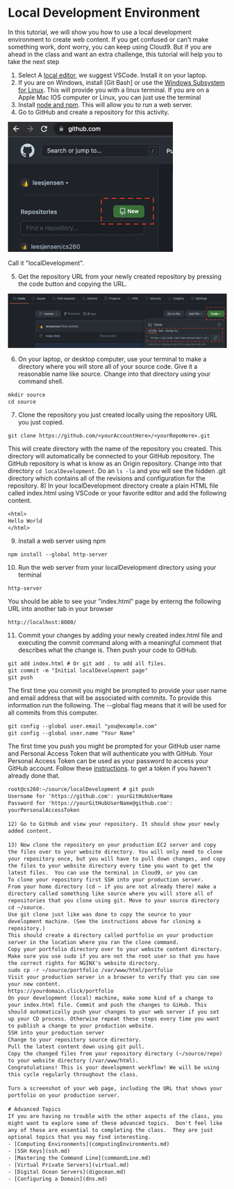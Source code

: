 # Local Development Environment
In this tutorial, we will show you how to use a local development environment to create web content.  If you get confused or can't make something work, dont worry, you can keep using Cloud9.  But if you are ahead in the class and want an extra challenge, this tutorial will help you to take the next step

1) Select A [local editor](computingEnvironments.md), we suggest VSCode.  Install it on your laptop.
2) If you are on Windows, install [Git Bash] or use the [Windows Subsystem for Linux](https://learn.microsoft.com/en-us/windows/wsl/about).  This will provide you with a linux terminal.  If you are on a Apple Mac IOS computer or Linux, you can just use the terminal
3) Install [node and npm](https://nodejs.org/en/download/).  This will allow you to run a web server.
4) Go to GitHub and create a repository for this activity.

![](images/NewRepository.png)

Call it "localDevelopment".

5) Get the repository URL from your newly created repository by pressing the code button and copying the URL.

![](images/RepositoryURL.png)

6) On your laptop, or desktop computer, use your terminal to make a directory where you will store all of your source code. Give it a reasonable name like source. Change into that directory using your command shell.
```
mkdir source
cd source
```
7) Clone the repository you just created locally using the repository URL you just copied.
```
git clone https://github.com/<yourAccountHere>/<yourRepoHere>.git
```
This will create directory with the name of the repository you created. This directory will automatically be connected to your GitHub repository. The GitHub repository is what is know as an Origin repository. Change into that directory ```cd localDevelopment```. Do an ```ls -la``` and you will see the hidden .git directory which contains all of the revisions and configuration for the repository.
8) In your localDevelopment directory create a plain HTML file called index.html using VSCode or your favorite editor and add the following content.
```
<html>
Hello World
</html>
```
9) Install a web server using npm
```
npm install --global http-server
```
10) Run the web server from your localDevelopment directory using your terminal
```
http-server
```
You should be able to see your "index.html" page by enterng the following URL into another tab in your browser
```
http://localhost:8080/
```
11) Commit your changes by adding your newly created index.html file and executing the commit command along with a meaningful comment that describes what the change is. Then push your code to GitHub. 
```
git add index.html # Or git add . to add all files.
git commit -m "Initial localDevelopment page"
git push
```
The first time you commit you might be prompted to provide your user name and email address that will be associated with commits. To provide this information run the following. The --global flag means that it will be used for all commits from this computer.
```
git config --global user.email "you@example.com"
git config --global user.name "Your Name"
```
The first time you push you might be prompted for your GitHub user name and Personal Access Token that will authenticate you with GitHub. Your Personal Access Token can be used as your password to access your GitHub account.  Follow  these [instructions](https://docs.github.com/en/github/authenticating-to-github/keeping-your-account-and-data-secure/creating-a-personal-access-token). to get a token if you haven't already done that.
```
root@cs260:~/source/localDevelopment # git push
Username for 'https://github.com': yourGitHubUserName
Password for 'https://yourGitHubUserName@github.com': yourPersonalAccessToken

12) Go to GitHub and view your repository. It should show your newly added content.

13) Now clone the repository on your production EC2 server and copy the files over to your website directory. You will only need to clone your repository once, but you will have to pull down changes, and copy the files to your website directory every time you want to get the latest files.  You can use the terminal in Cloud9, or you can 
To clone your repository first SSH into your production server.
From your home directory (cd ~ if you are not already there) make a directory called something like source where you will store all of repositories that you clone using git. Move to your source directory cd ~/source.
Use git clone just like was done to copy the source to your development machine. (See the instructions above for cloning a repository.)
This should create a directory called portfolio on your production server in the location where you ran the clone command.
Copy your portfolio directory over to your website content directory. Make sure you use sudo if you are not the root user so that you have the correct rights for NGINX's website directory.
sudo cp -r ~/source/portfolio /var/www/html/portfolio
Visit your production server in a browser to verify that you can see your new content.
https://yourdomain.click/portfolio
On your development (local) machine, make some kind of a change to your index.html file. Commit and push the changes to GiHub. This should automatically push your changes to your web server if you set up your CD process. Otherwise repeat these steps every time you want to publish a change to your production website.
SSH into your production server
Change to your repository source directory.
Pull the latest content down using git pull.
Copy the changed files from your repository directory (~/source/repo) to your website directory (/var/www/html).
Congratulations! This is your development workflow! We will be using this cycle regularly throughout the class.

Turn a screenshot of your web page, including the URL that shows your portfolio on your production server.

# Advanced Topics
If you are having no trouble with the other aspects of the class, you might want to explore some of these advanced topics.  Don't feel like any of these are essential to completing the class.  They are just optional topics that you may find interesting.
- [Computing Environments](computingEnvironments.md)
- [SSH Keys](ssh.md)
- [Mastering the Command Line](commandLine.md)
- [Virtual Private Servers](virtual.md)
- [Digital Ocean Servers](digocean.md)
- [Configuring a Domain](dns.md)

